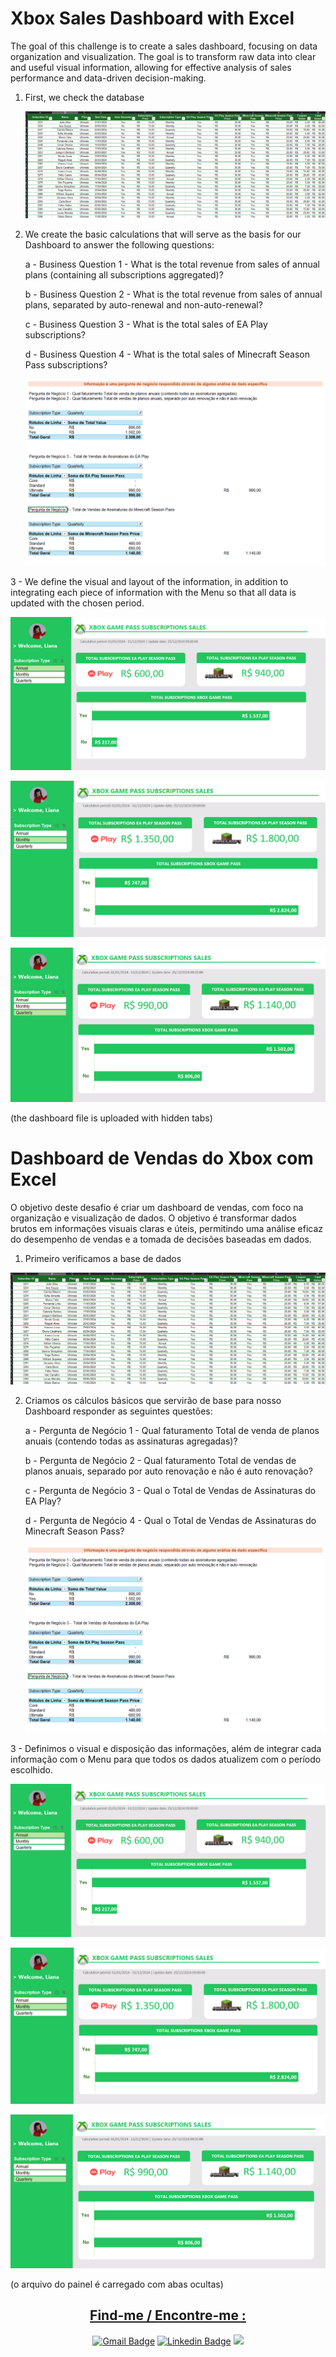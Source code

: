 # Xbox Sales Dashboard with Excel
The goal of this challenge is to create a sales dashboard, focusing on data organization and visualization. The goal is to transform raw data into clear and useful visual information, allowing for effective analysis of sales performance and data-driven decision-making.

1. First, we check the database

    ![daabase](/database.png)

2. We create the basic calculations that will serve as the basis for our Dashboard to answer the following questions:

    a - Business Question 1 - What is the total revenue from sales of annual plans (containing all subscriptions aggregated)?

    b - Business Question 2 - What is the total revenue from sales of annual plans, separated by auto-renewal and non-auto-renewal?

    c - Business Question 3 - What is the total sales of EA Play subscriptions?

    d - Business Question 4 - What is the total sales of Minecraft Season Pass subscriptions?

    ![calculations](/calculations.png)

3 - We define the visual and layout of the information, in addition to integrating each piece of information with the Menu so that all data is updated with the chosen period.

![annual](/annual.png)

![monthly](/monthly.png)

![quarterly](/quarterly.png)

   (the dashboard file is uploaded with hidden tabs)

# Dashboard de Vendas do Xbox com Excel
O objetivo deste desafio é criar um dashboard de vendas, com foco na organização e visualização de dados. O objetivo é transformar dados brutos em informações visuais claras e úteis, permitindo uma análise eficaz do desempenho de vendas e a tomada de decisões baseadas em dados.

1. Primeiro verificamos a base de dados

![database](/database.png)

2. Criamos os cálculos básicos que servirão de base para nosso Dashboard responder as seguintes questões:

    a - Pergunta de Negócio 1 - Qual faturamento Total de venda de planos anuais (contendo todas as assinaturas agregadas)?

    b - Pergunta de Negócio 2 - Qual faturamento Total de vendas de planos anuais, separado por auto renovação e não é auto renovação?

    c - Pergunta de Negócio 3 -  Qual o Total de Vendas de Assinaturas do EA Play?

    d - Pergunta de Negócio 4 - Qual o Total de Vendas de Assinaturas do Minecraft Season Pass?

    ![calculations](/calculations.png)
    
3 - Definimos o visual e disposição das informações, além de integrar cada informação com o Menu para que todos os dados atualizem com o período escolhido.

![annual](/annual.png)

![monthly](/monthly.png)

![quarterly](/quarterly.png)

(o arquivo do painel é carregado com abas ocultas)

<div align="center">
<h2><u>Find-me / Encontre-me :</u></h2>  

  [![Gmail Badge](https://img.shields.io/badge/-patriciauemura53@gmail.com-c14438?style=flat-square&logo=Gmail&logoColor=white&link=mailto:patriciauemura53@gmail.com)](mailto:patriciauemura53@gmail.com) 
  [![Linkedin Badge](https://img.shields.io/badge/in_Patricia_Uemura-blue?style=flat-square&logo=Linkedin&logoColor=white&link=https://www.linkedin.com/in/patriciauemura53/)](https://www.linkedin.com/in/patriciauemura53/) 
  <a href="https://web.dio.me/users/patriciadev53?tab=achievements" target="_blank"><img src="https://hermes.digitalinnovation.one/assets/diome/logo.svg" target="_blank" width="50px"></a>  
</div>
